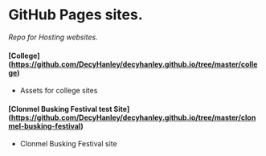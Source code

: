 # GitHub Pages sites.

*Repo for Hosting websites.*

#### [College] (https://github.com/DecyHanley/decyhanley.github.io/tree/master/college)

* Assets for college sites

#### [Clonmel Busking Festival test Site] (https://github.com/DecyHanley/decyhanley.github.io/tree/master/clonmel-busking-festival)

* Clonmel Busking Festival site
